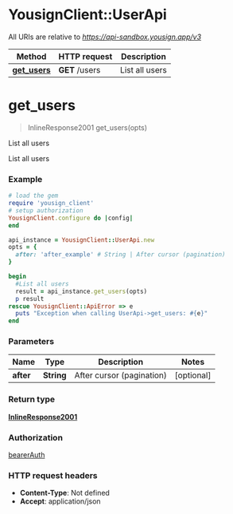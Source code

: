 # YousignClient::UserApi

All URIs are relative to *https://api-sandbox.yousign.app/v3*

Method | HTTP request | Description
------------- | ------------- | -------------
[**get_users**](UserApi.md#get_users) | **GET** /users | List all users

# **get_users**
> InlineResponse2001 get_users(opts)

List all users

List all users

### Example
```ruby
# load the gem
require 'yousign_client'
# setup authorization
YousignClient.configure do |config|
end

api_instance = YousignClient::UserApi.new
opts = { 
  after: 'after_example' # String | After cursor (pagination)
}

begin
  #List all users
  result = api_instance.get_users(opts)
  p result
rescue YousignClient::ApiError => e
  puts "Exception when calling UserApi->get_users: #{e}"
end
```

### Parameters

Name | Type | Description  | Notes
------------- | ------------- | ------------- | -------------
 **after** | **String**| After cursor (pagination) | [optional] 

### Return type

[**InlineResponse2001**](InlineResponse2001.md)

### Authorization

[bearerAuth](../README.md#bearerAuth)

### HTTP request headers

 - **Content-Type**: Not defined
 - **Accept**: application/json



